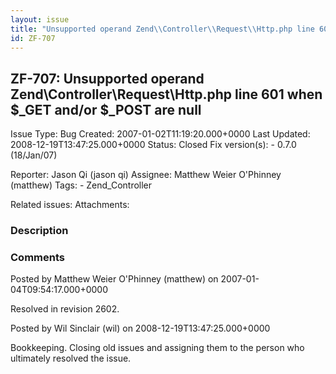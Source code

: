 ```yaml
---
layout: issue
title: "Unsupported operand Zend\\Controller\\Request\\Http.php line 601 when $_GET and/or $_POST are null"
id: ZF-707
---
```


ZF-707: Unsupported operand Zend\\Controller\\Request\\Http.php line 601 when $\_GET and/or $\_POST are null
------------------------------------------------------------------------------------------------------------

 Issue Type: Bug Created: 2007-01-02T11:19:20.000+0000 Last Updated: 2008-12-19T13:47:25.000+0000 Status: Closed Fix version(s): - 0.7.0 (18/Jan/07)

 Reporter:  Jason Qi (jason qi)  Assignee:  Matthew Weier O'Phinney (matthew)  Tags: - Zend\_Controller

 Related issues:
 Attachments:
### Description





### Comments

Posted by Matthew Weier O'Phinney (matthew) on 2007-01-04T09:54:17.000+0000

Resolved in revision 2602.





Posted by Wil Sinclair (wil) on 2008-12-19T13:47:25.000+0000

Bookkeeping. Closing old issues and assigning them to the person who ultimately resolved the issue.
